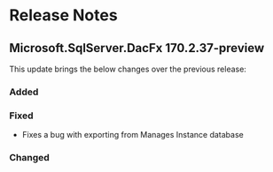 # Release Notes

## Microsoft.SqlServer.DacFx 170.2.37-preview

This update brings the below changes over the previous release:

### Added

### Fixed
* Fixes a bug with exporting from Manages Instance database
### Changed
